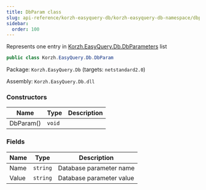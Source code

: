 ```yaml
---
title: DbParam class
slug: api-reference/korzh-easyquery-db/korzh-easyquery-db-namespace/dbparam-class
sidebar:
  order: 100
---
```


Represents one entry in [Korzh.EasyQuery.Db.DbParameters](///////////////easyquery/docs/api-reference/korzh-easyquery-db/korzh-easyquery-db-namespace/dbparameters-class) list
```csharp
public class Korzh.EasyQuery.Db.DbParam

```
Package: `Korzh.EasyQuery.Db` (targets: `netstandard2.0`)

Assembly: `Korzh.EasyQuery.Db.dll`

### Constructors

| Name | Type | Description | 
| --- | --- | --- | 
| DbParam() | `void` |  | 


### Fields

| Name | Type | Description | 
| --- | --- | --- | 
| Name | `string` | Database parameter name | 
| Value | `string` | Database parameter value |

